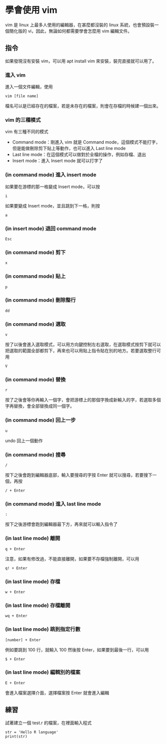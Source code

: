 # 學會使用 vim #

vim 是 linux 上最多人使用的編輯器，在甚麼都沒裝的 linux 系統，也會預設裝一個簡化版的 vi，因此，無論如何都需要學會怎麼用 vim 編輯文件。

## 指令 ##

如果發現沒有安裝 vim，可以用 apt install vim 來安裝，裝完直接就可以用了。

### 進入 vim ###

進入一個文件編輯，使用

```
vim [file name]
```

檔名可以是已經存在的檔案，若是未存在的檔案，則會在存檔的時候建一個出來。

### vim 的三種模式 ###

vim 有三種不同的模式

* Command mode：剛進入 vim 就是 Command mode，這個模式不能打字，但是能做刪除剪下貼上等動作，也可以進入 Last line mode
* Last line mode：在這個模式可以做對於全檔的操作，例如存檔、退出
* Insert mode：進入 Insert mode 就可以打字了

### (in command mode) 進入 insert mode ###

如果要在游標的那一格變成 Insert mode，可以按

```
i
```

如果要變成 Insert mode，並且跳到下一格，則按

```
a
```

### (in insert mode) 退回 command mode ###

```
Esc
```

### (in command mode) 剪下 ###

```
x
```

### (in command mode) 貼上 ###

```
p
```

### (in command mode) 刪除整行 ###

```
dd
```

### (in command mode) 選取 ###

```
v
```

按了以後會進入選取模式，可以用方向鍵控制左右選取，在選取模式按剪下就可以把選取的範圍全部都剪下，再來也可以用貼上指令貼在別的地方。若要選取整行可用

```
V
```

### (in command mode) 替換 ###

```
r
```

按了之後會等你再輸入一個字，會把游標上的那個字換成新輸入的字，若選取多個字再替換，會全部替換成同一個字。

### (in command mode) 回上一步 ###

```
u
```

undo 回上一個動作

### (in command mode) 搜尋 ###

```
/
```

按下之後會跑到編輯器底部，輸入要搜尋的字按 Enter 就可以搜尋，若要搜下一個，再按

```
/ + Enter
```

### (in command mode) 進入 last line mode ###

```
:
```

按下之後游標會跑到編輯器最下方，再來就可以輸入指令了

### (in last line mode) 離開 ###

```
q + Enter
```

注意，如果有修改過，不能直接離開，如果要不存檔強制離開，可以用

```
q! + Enter
```

### (in last line mode) 存檔 ###

```
w + Enter
```

### (in last line mode) 存檔離開 ###

```
wq + Enter
```

### (in last line mode) 跳到指定行數 ###

```
[number] + Enter
```

例如要跳到 100 行，就輸入 100 然後按 Enter，如果要到最後一行，可以用

```
$ + Enter
```

### (in last line mode) 編輯別的檔案 ###

```
E + Enter
```

會進入檔案選擇介面，選擇檔案按 Enter 就會進入編輯

## 練習 ##

試著建立一個 test.r 的檔案，在裡面輸入程式

```
str = 'Hello R language'
print(str)
```